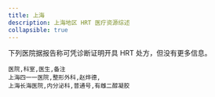 ```yaml
---
title: 上海
description: 上海地区 HRT 医疗资源综述
collapsible: true
---
```


下列医院据报告称可凭诊断证明开具 HRT 处方，但没有更多信息。

```csv
医院,科室,医生,备注
上海四一一医院,整形外科,赵烨德,
上海长海医院,内分泌科,普通号,有雌二醇凝胶
```
